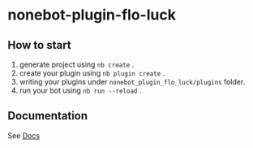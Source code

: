 # nonebot-plugin-flo-luck

## How to start

1. generate project using `nb create` .
2. create your plugin using `nb plugin create` .
3. writing your plugins under `nonebot_plugin_flo_luck/plugins` folder.
4. run your bot using `nb run --reload` .

## Documentation

See [Docs](https://nonebot.dev/)
